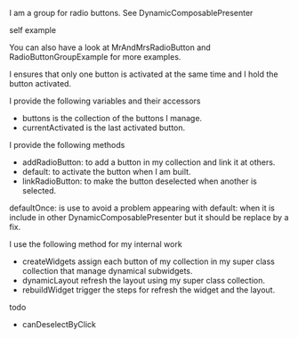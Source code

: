 I am a group for radio buttons.
See DynamicComposablePresenter

self example

You can also have a look at MrAndMrsRadioButton and RadioButtonGroupExample for more examples.

I ensures that only one button is activated at the same time and I hold the button activated.

I provide the following variables and their accessors
- buttons is the collection of the buttons I manage.
- currentActivated is the last activated button.

I provide the following methods
- addRadioButton: to add a button in my collection and link it at others.
- default: to activate the button when I am built.
- linkRadioButton: to make the button deselected when another is selected.

defaultOnce: is use to avoid a problem appearing with default: when it is include in other DynamicComposablePresenter but it should be replace by a fix.

I use the following method for my internal work
- createWidgets assign each button of my collection in my super class collection that manage dynamical subwidgets.
- dynamicLayout refresh the layout using my super class collection.
- rebuildWidget trigger the steps for refresh the widget and the layout.

todo
- canDeselectByClick